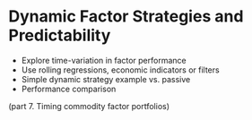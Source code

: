 # Dynamic Factor Strategies and Predictability

- Explore time-variation in factor performance
- Use rolling regressions, economic indicators or filters
-  Simple dynamic strategy example vs. passive
- Performance comparison

(part 7. Timing commodity factor portfolios)
